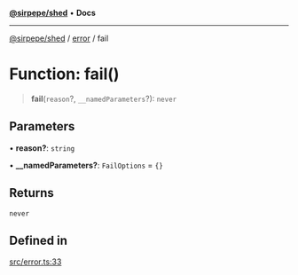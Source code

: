 [**@sirpepe/shed**](../../README.md) • **Docs**

***

[@sirpepe/shed](../../README.md) / [error](../README.md) / fail

# Function: fail()

> **fail**(`reason`?, `__namedParameters`?): `never`

## Parameters

• **reason?**: `string`

• **\_\_namedParameters?**: `FailOptions` = `{}`

## Returns

`never`

## Defined in

[src/error.ts:33](https://github.com/SirPepe/shed/blob/36009fde0fee9ee53321ca81309876bbb49851e3/src/error.ts#L33)
